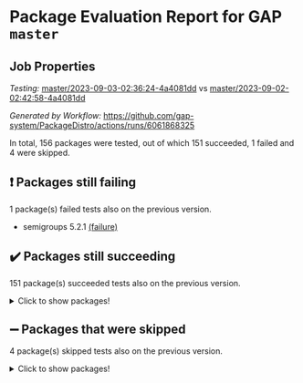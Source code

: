# Package Evaluation Report for GAP `master`

## Job Properties

*Testing:* [master/2023-09-03-02:36:24-4a4081dd](https://github.com/gap-system/PackageDistro/blob/data/reports/master/2023-09-03-02:36:24-4a4081dd) vs [master/2023-09-02-02:42:58-4a4081dd](https://github.com/gap-system/PackageDistro/blob/data/reports/master/2023-09-02-02:42:58-4a4081dd)

*Generated by Workflow:* https://github.com/gap-system/PackageDistro/actions/runs/6061868325

In total, 156 packages were tested, out of which 151 succeeded, 1 failed and 4 were skipped.

## :exclamation: Packages still failing

1 package(s) failed tests also on the previous version.
- semigroups 5.2.1 [(failure)](https://github.com/gap-system/PackageDistro/actions/runs/6061868325/job/16447640399)

## :heavy_check_mark: Packages still succeeding

151 package(s) succeeded tests also on the previous version.
<details><summary>Click to show packages!</summary>

- 4ti2interface 2023.02-04 [(success)](https://github.com/gap-system/PackageDistro/actions/runs/6061868325/job/16447632894)
- ace 5.6.2 [(success)](https://github.com/gap-system/PackageDistro/actions/runs/6061868325/job/16447632976)
- aclib 1.3.2 [(success)](https://github.com/gap-system/PackageDistro/actions/runs/6061868325/job/16447633031)
- agt 0.3.1 [(success)](https://github.com/gap-system/PackageDistro/actions/runs/6061868325/job/16447633088)
- alnuth 3.2.1 [(success)](https://github.com/gap-system/PackageDistro/actions/runs/6061868325/job/16447633145)
- anupq 3.3.0 [(success)](https://github.com/gap-system/PackageDistro/actions/runs/6061868325/job/16447633203)
- atlasrep 2.1.7 [(success)](https://github.com/gap-system/PackageDistro/actions/runs/6061868325/job/16447633250)
- autodoc 2023.06.19 [(success)](https://github.com/gap-system/PackageDistro/actions/runs/6061868325/job/16447633298)
- automata 1.15 [(success)](https://github.com/gap-system/PackageDistro/actions/runs/6061868325/job/16447633386)
- automgrp 1.3.2 [(success)](https://github.com/gap-system/PackageDistro/actions/runs/6061868325/job/16447633467)
- autpgrp 1.11 [(success)](https://github.com/gap-system/PackageDistro/actions/runs/6061868325/job/16447633513)
- cap 2023.09-01 [(success)](https://github.com/gap-system/PackageDistro/actions/runs/6061868325/job/16447633555)
- caratinterface 2.3.5 [(success)](https://github.com/gap-system/PackageDistro/actions/runs/6061868325/job/16447633596)
- cddinterface 2022.11.01 [(success)](https://github.com/gap-system/PackageDistro/actions/runs/6061868325/job/16447633642)
- circle 1.6.6 [(success)](https://github.com/gap-system/PackageDistro/actions/runs/6061868325/job/16447633683)
- classicpres 1.22 [(success)](https://github.com/gap-system/PackageDistro/actions/runs/6061868325/job/16447633723)
- cohomolo 1.6.11 [(success)](https://github.com/gap-system/PackageDistro/actions/runs/6061868325/job/16447633766)
- congruence 1.2.5 [(success)](https://github.com/gap-system/PackageDistro/actions/runs/6061868325/job/16447633806)
- corelg 1.56 [(success)](https://github.com/gap-system/PackageDistro/actions/runs/6061868325/job/16447633845)
- crime 1.6 [(success)](https://github.com/gap-system/PackageDistro/actions/runs/6061868325/job/16447633890)
- crisp 1.4.6 [(success)](https://github.com/gap-system/PackageDistro/actions/runs/6061868325/job/16447633941)
- crypting 0.10.4 [(success)](https://github.com/gap-system/PackageDistro/actions/runs/6061868325/job/16447633991)
- cryst 4.1.26 [(success)](https://github.com/gap-system/PackageDistro/actions/runs/6061868325/job/16447634048)
- crystcat 1.1.10 [(success)](https://github.com/gap-system/PackageDistro/actions/runs/6061868325/job/16447634100)
- ctbllib 1.3.6 [(success)](https://github.com/gap-system/PackageDistro/actions/runs/6061868325/job/16447634149)
- cubefree 1.19 [(success)](https://github.com/gap-system/PackageDistro/actions/runs/6061868325/job/16447634202)
- curlinterface 2.3.2 [(success)](https://github.com/gap-system/PackageDistro/actions/runs/6061868325/job/16447634260)
- cvec 2.8.1 [(success)](https://github.com/gap-system/PackageDistro/actions/runs/6061868325/job/16447634324)
- datastructures 0.3.0 [(success)](https://github.com/gap-system/PackageDistro/actions/runs/6061868325/job/16447634385)
- deepthought 1.0.6 [(success)](https://github.com/gap-system/PackageDistro/actions/runs/6061868325/job/16447634439)
- design 1.8 [(success)](https://github.com/gap-system/PackageDistro/actions/runs/6061868325/job/16447634482)
- difsets 2.3.1 [(success)](https://github.com/gap-system/PackageDistro/actions/runs/6061868325/job/16447634538)
- digraphs 1.6.2 [(success)](https://github.com/gap-system/PackageDistro/actions/runs/6061868325/job/16447634581)
- edim 1.3.7 [(success)](https://github.com/gap-system/PackageDistro/actions/runs/6061868325/job/16447634624)
- example 4.3.4 [(success)](https://github.com/gap-system/PackageDistro/actions/runs/6061868325/job/16447634673)
- examplesforhomalg 2023.08-02 [(success)](https://github.com/gap-system/PackageDistro/actions/runs/6061868325/job/16447634720)
- factint 1.6.3 [(success)](https://github.com/gap-system/PackageDistro/actions/runs/6061868325/job/16447634768)
- ferret 1.0.9 [(success)](https://github.com/gap-system/PackageDistro/actions/runs/6061868325/job/16447634816)
- fga 1.5.0 [(success)](https://github.com/gap-system/PackageDistro/actions/runs/6061868325/job/16447634853)
- fining 1.5.6 [(success)](https://github.com/gap-system/PackageDistro/actions/runs/6061868325/job/16447634894)
- float 1.0.3 [(success)](https://github.com/gap-system/PackageDistro/actions/runs/6061868325/job/16447634946)
- format 1.4.3 [(success)](https://github.com/gap-system/PackageDistro/actions/runs/6061868325/job/16447635004)
- forms 1.2.9 [(success)](https://github.com/gap-system/PackageDistro/actions/runs/6061868325/job/16447635057)
- fplsa 1.2.6 [(success)](https://github.com/gap-system/PackageDistro/actions/runs/6061868325/job/16447635114)
- fr 2.4.12 [(success)](https://github.com/gap-system/PackageDistro/actions/runs/6061868325/job/16447635168)
- francy 2.0.3 [(success)](https://github.com/gap-system/PackageDistro/actions/runs/6061868325/job/16447635217)
- fwtree 1.3 [(success)](https://github.com/gap-system/PackageDistro/actions/runs/6061868325/job/16447635281)
- gapdoc 1.6.6 [(success)](https://github.com/gap-system/PackageDistro/actions/runs/6061868325/job/16447635333)
- gauss 2023.02-04 [(success)](https://github.com/gap-system/PackageDistro/actions/runs/6061868325/job/16447635401)
- gaussforhomalg 2023.08-01 [(success)](https://github.com/gap-system/PackageDistro/actions/runs/6061868325/job/16447635463)
- gbnp 1.0.5 [(success)](https://github.com/gap-system/PackageDistro/actions/runs/6061868325/job/16447635519)
- generalizedmorphismsforcap 2023.08-02 [(success)](https://github.com/gap-system/PackageDistro/actions/runs/6061868325/job/16447635577)
- genss 1.6.8 [(success)](https://github.com/gap-system/PackageDistro/actions/runs/6061868325/job/16447635647)
- gradedmodules 2023.08-01 [(success)](https://github.com/gap-system/PackageDistro/actions/runs/6061868325/job/16447635713)
- gradedringforhomalg 2023.08-01 [(success)](https://github.com/gap-system/PackageDistro/actions/runs/6061868325/job/16447635776)
- grape 4.9.0 [(success)](https://github.com/gap-system/PackageDistro/actions/runs/6061868325/job/16447635831)
- groupoids 1.73 [(success)](https://github.com/gap-system/PackageDistro/actions/runs/6061868325/job/16447635881)
- grpconst 2.6.4 [(success)](https://github.com/gap-system/PackageDistro/actions/runs/6061868325/job/16447635948)
- guarana 0.96.3 [(success)](https://github.com/gap-system/PackageDistro/actions/runs/6061868325/job/16447636001)
- guava 3.18 [(success)](https://github.com/gap-system/PackageDistro/actions/runs/6061868325/job/16447636064)
- hap 1.58 [(success)](https://github.com/gap-system/PackageDistro/actions/runs/6061868325/job/16447636115)
- hapcryst 0.1.15 [(success)](https://github.com/gap-system/PackageDistro/actions/runs/6061868325/job/16447636165)
- hecke 1.5.3 [(success)](https://github.com/gap-system/PackageDistro/actions/runs/6061868325/job/16447636215)
- help 3.5 [(success)](https://github.com/gap-system/PackageDistro/actions/runs/6061868325/job/16447636265)
- homalg 2023.08-02 [(success)](https://github.com/gap-system/PackageDistro/actions/runs/6061868325/job/16447636302)
- homalgtocas 2023.08-01 [(success)](https://github.com/gap-system/PackageDistro/actions/runs/6061868325/job/16447636344)
- idrel 2.45 [(success)](https://github.com/gap-system/PackageDistro/actions/runs/6061868325/job/16447636394)
- images 1.3.1 [(success)](https://github.com/gap-system/PackageDistro/actions/runs/6061868325/job/16447636481)
- intpic 0.3.0 [(success)](https://github.com/gap-system/PackageDistro/actions/runs/6061868325/job/16447636538)
- io 4.8.1 [(success)](https://github.com/gap-system/PackageDistro/actions/runs/6061868325/job/16447636587)
- io_forhomalg 2023.02-04 [(success)](https://github.com/gap-system/PackageDistro/actions/runs/6061868325/job/16447636638)
- irredsol 1.4.4 [(success)](https://github.com/gap-system/PackageDistro/actions/runs/6061868325/job/16447636690)
- json 2.1.1 [(success)](https://github.com/gap-system/PackageDistro/actions/runs/6061868325/job/16447636751)
- jupyterkernel 1.5.0 [(success)](https://github.com/gap-system/PackageDistro/actions/runs/6061868325/job/16447636827)
- jupyterviz 1.5.6 [(success)](https://github.com/gap-system/PackageDistro/actions/runs/6061868325/job/16447636896)
- kan 1.36 [(success)](https://github.com/gap-system/PackageDistro/actions/runs/6061868325/job/16447636949)
- kbmag 1.5.11 [(success)](https://github.com/gap-system/PackageDistro/actions/runs/6061868325/job/16447637019)
- laguna 3.9.6 [(success)](https://github.com/gap-system/PackageDistro/actions/runs/6061868325/job/16447637075)
- liealgdb 2.2.1 [(success)](https://github.com/gap-system/PackageDistro/actions/runs/6061868325/job/16447637145)
- liepring 2.8 [(success)](https://github.com/gap-system/PackageDistro/actions/runs/6061868325/job/16447637210)
- liering 2.4.2 [(success)](https://github.com/gap-system/PackageDistro/actions/runs/6061868325/job/16447637257)
- linearalgebraforcap 2023.08-08 [(success)](https://github.com/gap-system/PackageDistro/actions/runs/6061868325/job/16447637320)
- localizeringforhomalg 2023.08-02 [(success)](https://github.com/gap-system/PackageDistro/actions/runs/6061868325/job/16447637380)
- loops 3.4.3 [(success)](https://github.com/gap-system/PackageDistro/actions/runs/6061868325/job/16447637449)
- lpres 1.0.3 [(success)](https://github.com/gap-system/PackageDistro/actions/runs/6061868325/job/16447637519)
- majoranaalgebras 1.5.1 [(success)](https://github.com/gap-system/PackageDistro/actions/runs/6061868325/job/16447637656)
- mapclass 1.4.6 [(success)](https://github.com/gap-system/PackageDistro/actions/runs/6061868325/job/16447637770)
- matgrp 0.70 [(success)](https://github.com/gap-system/PackageDistro/actions/runs/6061868325/job/16447637826)
- matricesforhomalg 2023.08-02 [(success)](https://github.com/gap-system/PackageDistro/actions/runs/6061868325/job/16447637898)
- modisom 2.5.4 [(success)](https://github.com/gap-system/PackageDistro/actions/runs/6061868325/job/16447637984)
- modulepresentationsforcap 2023.09-01 [(success)](https://github.com/gap-system/PackageDistro/actions/runs/6061868325/job/16447638054)
- modules 2023.08-02 [(success)](https://github.com/gap-system/PackageDistro/actions/runs/6061868325/job/16447638128)
- monoidalcategories 2023.08-11 [(success)](https://github.com/gap-system/PackageDistro/actions/runs/6061868325/job/16447638203)
- nconvex 2022.09-01 [(success)](https://github.com/gap-system/PackageDistro/actions/runs/6061868325/job/16447638292)
- nilmat 1.4.2 [(success)](https://github.com/gap-system/PackageDistro/actions/runs/6061868325/job/16447638369)
- nock 1.5 [(success)](https://github.com/gap-system/PackageDistro/actions/runs/6061868325/job/16447638449)
- normalizinterface 1.3.6 [(success)](https://github.com/gap-system/PackageDistro/actions/runs/6061868325/job/16447638522)
- nq 2.5.10 [(success)](https://github.com/gap-system/PackageDistro/actions/runs/6061868325/job/16447638599)
- numericalsgps 1.3.1 [(success)](https://github.com/gap-system/PackageDistro/actions/runs/6061868325/job/16447638675)
- openmath 11.5.3 [(success)](https://github.com/gap-system/PackageDistro/actions/runs/6061868325/job/16447638750)
- orb 4.9.0 [(success)](https://github.com/gap-system/PackageDistro/actions/runs/6061868325/job/16447638840)
- packagemanager 1.4.1 [(success)](https://github.com/gap-system/PackageDistro/actions/runs/6061868325/job/16447638941)
- patternclass 2.4.3 [(success)](https://github.com/gap-system/PackageDistro/actions/runs/6061868325/job/16447639051)
- permut 2.0.4 [(success)](https://github.com/gap-system/PackageDistro/actions/runs/6061868325/job/16447639135)
- polenta 1.3.10 [(success)](https://github.com/gap-system/PackageDistro/actions/runs/6061868325/job/16447639228)
- polymaking 0.8.6 [(success)](https://github.com/gap-system/PackageDistro/actions/runs/6061868325/job/16447639331)
- primgrp 3.4.4 [(success)](https://github.com/gap-system/PackageDistro/actions/runs/6061868325/job/16447639417)
- profiling 2.5.4 [(success)](https://github.com/gap-system/PackageDistro/actions/runs/6061868325/job/16447639507)
- qpa 1.34 [(success)](https://github.com/gap-system/PackageDistro/actions/runs/6061868325/job/16447639596)
- quagroup 1.8.3 [(success)](https://github.com/gap-system/PackageDistro/actions/runs/6061868325/job/16447639688)
- radiroot 2.9 [(success)](https://github.com/gap-system/PackageDistro/actions/runs/6061868325/job/16447639764)
- rcwa 4.7.1 [(success)](https://github.com/gap-system/PackageDistro/actions/runs/6061868325/job/16447639821)
- rds 1.8 [(success)](https://github.com/gap-system/PackageDistro/actions/runs/6061868325/job/16447639890)
- recog 1.4.2 [(success)](https://github.com/gap-system/PackageDistro/actions/runs/6061868325/job/16447639957)
- repndecomp 1.3.0 [(success)](https://github.com/gap-system/PackageDistro/actions/runs/6061868325/job/16447640023)
- repsn 3.1.1 [(success)](https://github.com/gap-system/PackageDistro/actions/runs/6061868325/job/16447640106)
- resclasses 4.7.3 [(success)](https://github.com/gap-system/PackageDistro/actions/runs/6061868325/job/16447640171)
- ringsforhomalg 2023.08-02 [(success)](https://github.com/gap-system/PackageDistro/actions/runs/6061868325/job/16447640223)
- sco 2023.08-01 [(success)](https://github.com/gap-system/PackageDistro/actions/runs/6061868325/job/16447640286)
- scscp 2.4.1 [(success)](https://github.com/gap-system/PackageDistro/actions/runs/6061868325/job/16447640343)
- sglppow 2.3 [(success)](https://github.com/gap-system/PackageDistro/actions/runs/6061868325/job/16447640463)
- sgpviz 0.999.5 [(success)](https://github.com/gap-system/PackageDistro/actions/runs/6061868325/job/16447640516)
- simpcomp 2.1.14 [(success)](https://github.com/gap-system/PackageDistro/actions/runs/6061868325/job/16447640583)
- singular 2023.02.09 [(success)](https://github.com/gap-system/PackageDistro/actions/runs/6061868325/job/16447640650)
- sl2reps 1.1 [(success)](https://github.com/gap-system/PackageDistro/actions/runs/6061868325/job/16447640716)
- sla 1.5.3 [(success)](https://github.com/gap-system/PackageDistro/actions/runs/6061868325/job/16447640772)
- smallgrp 1.5.3 [(success)](https://github.com/gap-system/PackageDistro/actions/runs/6061868325/job/16447640834)
- smallsemi 0.6.13 [(success)](https://github.com/gap-system/PackageDistro/actions/runs/6061868325/job/16447640897)
- sonata 2.9.6 [(success)](https://github.com/gap-system/PackageDistro/actions/runs/6061868325/job/16447640960)
- sophus 1.27 [(success)](https://github.com/gap-system/PackageDistro/actions/runs/6061868325/job/16447641018)
- sotgrps 1.2 [(success)](https://github.com/gap-system/PackageDistro/actions/runs/6061868325/job/16447641084)
- spinsym 1.5.2 [(success)](https://github.com/gap-system/PackageDistro/actions/runs/6061868325/job/16447641158)
- standardff 0.9.4 [(success)](https://github.com/gap-system/PackageDistro/actions/runs/6061868325/job/16447641212)
- symbcompcc 1.3.2 [(success)](https://github.com/gap-system/PackageDistro/actions/runs/6061868325/job/16447641275)
- thelma 1.3 [(success)](https://github.com/gap-system/PackageDistro/actions/runs/6061868325/job/16447641322)
- tomlib 1.2.9 [(success)](https://github.com/gap-system/PackageDistro/actions/runs/6061868325/job/16447641388)
- toolsforhomalg 2023.07-01 [(success)](https://github.com/gap-system/PackageDistro/actions/runs/6061868325/job/16447641436)
- toric 1.9.5 [(success)](https://github.com/gap-system/PackageDistro/actions/runs/6061868325/job/16447641487)
- toricvarieties 2022.07.13 [(success)](https://github.com/gap-system/PackageDistro/actions/runs/6061868325/job/16447641540)
- transgrp 3.6.4 [(success)](https://github.com/gap-system/PackageDistro/actions/runs/6061868325/job/16447641582)
- ugaly 4.1.3 [(success)](https://github.com/gap-system/PackageDistro/actions/runs/6061868325/job/16447641631)
- unipot 1.5 [(success)](https://github.com/gap-system/PackageDistro/actions/runs/6061868325/job/16447641680)
- unitlib 4.2.0 [(success)](https://github.com/gap-system/PackageDistro/actions/runs/6061868325/job/16447641729)
- utils 0.82 [(success)](https://github.com/gap-system/PackageDistro/actions/runs/6061868325/job/16447641782)
- uuid 0.7 [(success)](https://github.com/gap-system/PackageDistro/actions/runs/6061868325/job/16447641839)
- walrus 0.9991 [(success)](https://github.com/gap-system/PackageDistro/actions/runs/6061868325/job/16447641891)
- wedderga 4.10.4 [(success)](https://github.com/gap-system/PackageDistro/actions/runs/6061868325/job/16447641942)
- xmod 2.91 [(success)](https://github.com/gap-system/PackageDistro/actions/runs/6061868325/job/16447642003)
- xmodalg 1.23 [(success)](https://github.com/gap-system/PackageDistro/actions/runs/6061868325/job/16447642042)
- yangbaxter 0.10.3 [(success)](https://github.com/gap-system/PackageDistro/actions/runs/6061868325/job/16447642102)
- zeromqinterface 0.14 [(success)](https://github.com/gap-system/PackageDistro/actions/runs/6061868325/job/16447642151)
</details>

## :heavy_minus_sign: Packages that were skipped

4 package(s) skipped tests also on the previous version.
<details><summary>Click to show packages!</summary>

- browse 1.8.21 [(skipped)](https://github.com/gap-system/PackageDistro/actions/runs/6061868325/job/16447495252)
- itc 1.5.1 [(skipped)](https://github.com/gap-system/PackageDistro/actions/runs/6061868325/job/16447495252)
- polycyclic 2.16 [(skipped)](https://github.com/gap-system/PackageDistro/actions/runs/6061868325/job/16447495252)
- xgap 4.31 [(skipped)](https://github.com/gap-system/PackageDistro/actions/runs/6061868325/job/16447495252)
</details>

